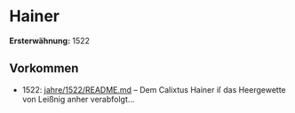 # Hainer

**Ersterwähnung:** 1522

## Vorkommen
- 1522: [jahre/1522/README.md](../jahre/1522/README.md) – Dem Calixtus Hainer iſ das Heergewette von Leißnig
anher verabfolgt...
